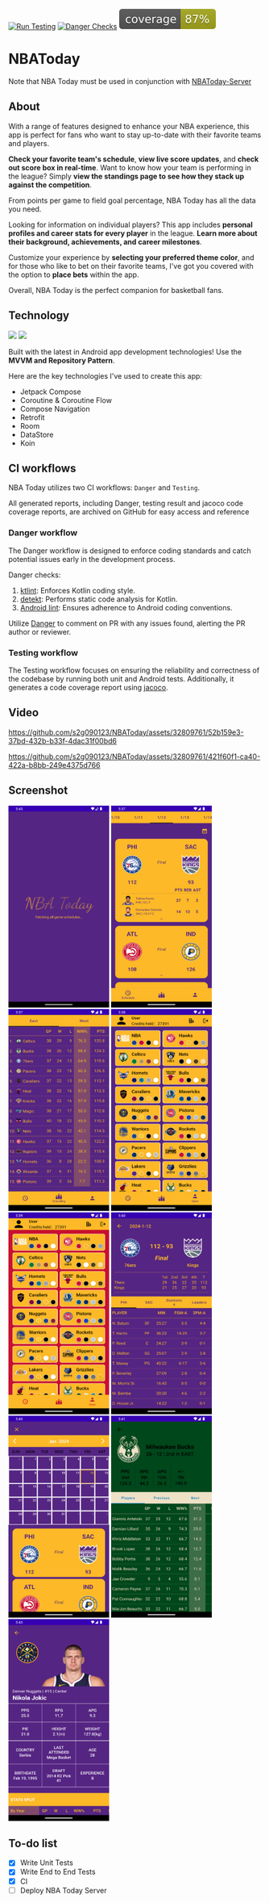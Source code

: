 [![Run Testing](https://github.com/s2g090123/NBAToday/actions/workflows/run_testing.yml/badge.svg)](https://github.com/s2g090123/NBAToday/actions/workflows/run_testing.yml)
[![Danger Checks](https://github.com/s2g090123/NBAToday/actions/workflows/danger_checks.yml/badge.svg)](https://github.com/s2g090123/NBAToday/actions/workflows/danger_checks.yml)
![Coverage](.github/badges/jacoco.svg)

# NBAToday
Note that NBA Today must be used in conjunction with [NBAToday-Server](https://github.com/s2g090123/NBAToday-Server)

## About
With a range of features designed to enhance your NBA experience, this app is perfect for fans who want to stay up-to-date with their favorite teams and players.

**Check your favorite team's schedule**, **view live score updates**, and **check out score box in real-time**. Want to know how your team is performing in the league? Simply **view the standings page to see how they stack up against the competition**.

From points per game to field goal percentage, NBA Today has all the data you need.

Looking for information on individual players? This app includes **personal profiles and career stats for every player** in the league. **Learn more about their background, achievements, and career milestones**.

Customize your experience by **selecting your preferred theme color**, and for those who like to bet on their favorite teams, I've got you covered with the option to **place bets** within the app.

Overall, NBA Today is the perfect companion for basketball fans.

## Technology
[![](https://mermaid.ink/img/pako:eNp9kM1OwzAQhF8l2lMjpSH_tnxAoglISPTSCA5gDqYxNCKOI9dRCWnenW0KiBPWHuzx59nxjrDVlQQGb0Z0O-duw1sH19UTh_tbzttFrlWn9-KlkS6HZ2e5vDxyuGn04aK0wkoOR2e14PBQy8ManRoO7tli9c3m2uje1u2M5ohuJBrWVpvhf7ZAthBWlIii4IIHShol6grjjqeHHOxOKrxjuK2EeefA2wk50VtdDu0WmDW99KDvKsxa1AJ_qYC9imb_q15Xpyw_ZCfaR63VnyOwET6AhZT4JIhoEiVpRpOMeDCgGvs0ppQkNEhiGmdZNHnwORsEPokIoWmS0TAIUywP5NxrfZ74PPjpCyFidfE?type=png)](https://mermaid.live/edit#pako:eNp9kM1OwzAQhF8l2lMjpSH_tnxAoglISPTSCA5gDqYxNCKOI9dRCWnenW0KiBPWHuzx59nxjrDVlQQGb0Z0O-duw1sH19UTh_tbzttFrlWn9-KlkS6HZ2e5vDxyuGn04aK0wkoOR2e14PBQy8ManRoO7tli9c3m2uje1u2M5ohuJBrWVpvhf7ZAthBWlIii4IIHShol6grjjqeHHOxOKrxjuK2EeefA2wk50VtdDu0WmDW99KDvKsxa1AJ_qYC9imb_q15Xpyw_ZCfaR63VnyOwET6AhZT4JIhoEiVpRpOMeDCgGvs0ppQkNEhiGmdZNHnwORsEPokIoWmS0TAIUywP5NxrfZ74PPjpCyFidfE)
[![](https://mermaid.ink/img/pako:eNp1k9tugkAQhl_FzFWbUOMBYcNFk1qttvWM2hO92MJaTcU1y9LUGt-9y6wVQoRwwf9_MzvDZmYPPg8YOPAp6HZZmja9TUk9N28eTNiWRyvJxc6D99LV1XWpeeFBk0kPLo9R6N4qt0NDlrPbynb9JQvidR61FBqt6Y6JHLhTYMpomLM7yp5Fmegm2l1l97hP1y6PhZ8W6SK9V7RF-cm9Rfchm5OmPCB8PJvSu0juIuSS5er0EPcRS8EXq_RmWogGBQ0OkA5z1XTOqKjaCPH4XLW2_rWs6Glxh2JS0McEqZvrQ-dMi_qYIp6d66ODaF6UqfETlpPUVZOVsjmy53On3iN6OaZ90CjNetRIi2FWuFnRR_GaDCQT35k5GmugxSwrnrUAA0ImQroK1IrsE-SBXLJk2B31GVDx5YG3Oag4Gkvu7jY-OFLEzIB4G1DJWiuqNisEZ0HX0cltB8le_Udu6eaV8zAjwdnDDzhVYpftSo2YNbNhEdOyDdgpt14mdUJsk1TMOqlbVu1gwC8eUCnbNdsmDdMi1Uq1oV4DGNbq6y3HZT_8AcE0EPg?type=png)](https://mermaid.live/edit#pako:eNp1k9tugkAQhl_FzFWbUOMBYcNFk1qttvWM2hO92MJaTcU1y9LUGt-9y6wVQoRwwf9_MzvDZmYPPg8YOPAp6HZZmja9TUk9N28eTNiWRyvJxc6D99LV1XWpeeFBk0kPLo9R6N4qt0NDlrPbynb9JQvidR61FBqt6Y6JHLhTYMpomLM7yp5Fmegm2l1l97hP1y6PhZ8W6SK9V7RF-cm9Rfchm5OmPCB8PJvSu0juIuSS5er0EPcRS8EXq_RmWogGBQ0OkA5z1XTOqKjaCPH4XLW2_rWs6Glxh2JS0McEqZvrQ-dMi_qYIp6d66ODaF6UqfETlpPUVZOVsjmy53On3iN6OaZ90CjNetRIi2FWuFnRR_GaDCQT35k5GmugxSwrnrUAA0ImQroK1IrsE-SBXLJk2B31GVDx5YG3Oag4Gkvu7jY-OFLEzIB4G1DJWiuqNisEZ0HX0cltB8le_Udu6eaV8zAjwdnDDzhVYpftSo2YNbNhEdOyDdgpt14mdUJsk1TMOqlbVu1gwC8eUCnbNdsmDdMi1Uq1oV4DGNbq6y3HZT_8AcE0EPg)

Built with the latest in Android app development technologies! Use the **MVVM and Repository Pattern**.

Here are the key technologies I've used to create this app:
- Jetpack Compose
- Coroutine & Coroutine Flow
- Compose Navigation
- Retrofit
- Room
- DataStore
- Koin

## CI workflows
NBA Today utilizes two CI workflows: `Danger` and `Testing`.

All generated reports, including Danger, testing result and jacoco code coverage reports, are archived on GitHub for easy access and reference

### Danger workflow
The Danger workflow is designed to enforce coding standards and catch potential issues early in the development process.

Danger checks:
1. [ktlint](https://pinterest.github.io/ktlint/latest/): Enforces Kotlin coding style.
2. [detekt](https://detekt.dev/): Performs static code analysis for Kotlin.
3. [Android lint](https://developer.android.com/studio/write/lint): Ensures adherence to Android coding conventions.

Utilize [Danger](https://danger.systems/kotlin/) to comment on PR with any issues found, alerting the PR author or reviewer.

### Testing workflow
The Testing workflow focuses on ensuring the reliability and correctness of the codebase by running both unit and Android tests. Additionally, it generates a code coverage report using [jacoco](https://www.jacoco.org/jacoco/).


## Video
https://github.com/s2g090123/NBAToday/assets/32809761/52b159e3-37bd-432b-b33f-4dac31f00bd6

https://github.com/s2g090123/NBAToday/assets/32809761/421f60f1-ca40-422a-b8bb-249e4375d766

## Screenshot
<p float="left">
<img src="https://github.com/s2g090123/NBAToday/blob/master/image/Screenshot_1705139125.png"  width="200" height="400">
<img src="https://github.com/s2g090123/NBAToday/blob/master/image/Screenshot_1705138643.png"  width="200" height="400">
  <img src="https://github.com/s2g090123/NBAToday/blob/master/image/Screenshot_1705138678.png"  width="200" height="400">
<img src="https://github.com/s2g090123/NBAToday/blob/master/image/Screenshot_1705138715.png"  width="200" height="400">
  <img src="https://github.com/s2g090123/NBAToday/blob/master/image/Screenshot_1705138740.png"  width="200" height="400">
   <img src="https://github.com/s2g090123/NBAToday/blob/master/image/Screenshot_1705138842.png" width="200" height="400">
   <img src="https://github.com/s2g090123/NBAToday/blob/master/image/Screenshot_1705138859.png"  width="200" height="400">
   <img src="https://github.com/s2g090123/NBAToday/blob/master/image/Screenshot_1705138881.png"  width="200" height="400">
  <img src="https://github.com/s2g090123/NBAToday/blob/master/image/Screenshot_1705138983.png"  width="200" height="400">
</p>

## To-do list
- [X] Write Unit Tests
- [X] Write End to End Tests
- [X] CI
- [ ] Deploy NBA Today Server
